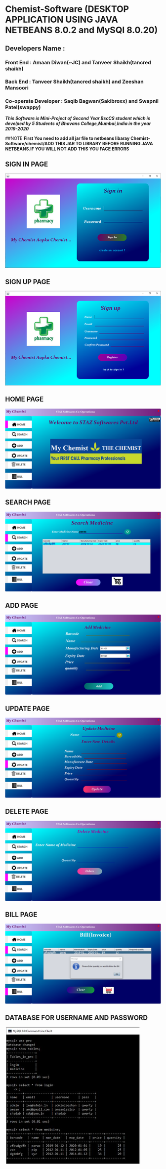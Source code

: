 # Chemist-Software (DESKTOP APPLICATION USING JAVA NETBEANS 8.0.2 and MySQl 8.0.20)
## Developers Name :
### Front End : Amaan Diwan(~JC) and Tanveer Shaikh(tancred shaikh)
### Back End : Tanveer Shaikh(tancred shaikh) and Zeeshan Mansoori
### Co-operate Developer : Saqib Bagwan(Sakibroxx) and Swapnil Patel(swappy)
***This Software is Mini-Project of Second Year BscCS student which is develped by 5 Students of Bhavans College,Mumbai,India in the year 2019-2020***

##NOTE
**First You need to add all jar file to netbeans libaray Chemist-Software/chemist/ADD THIS JAR TO LIBRARY BEFORE RUNNING JAVA NETBEANS.IF YOU WILL NOT ADD THIS YOU FACE ERRORS**

## SIGN IN PAGE
![](images/signin.PNG)

## SIGN UP PAGE
![](images/signup.PNG)

## HOME PAGE
![](images/home.PNG)

## SEARCH PAGE
![](images/search.PNG)

## ADD PAGE
![](images/add.PNG)

## UPDATE PAGE
![](images/update.PNG)

## DELETE PAGE
![](images/delete.PNG)

## BILL PAGE
![](images/bill.PNG)

## DATABASE FOR USERNAME AND PASSWORD
![](images/database.JPG)
